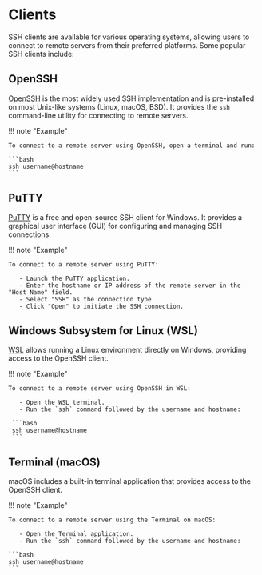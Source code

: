 # Clients

SSH clients are available for various operating systems, allowing users to connect to remote servers from their preferred platforms. Some popular SSH clients include:

## OpenSSH

[OpenSSH](https://www.openssh.com/) is the most widely used SSH implementation and is pre-installed on most Unix-like systems (Linux, macOS, BSD).
It provides the `ssh` command-line utility for connecting to remote servers.

!!! note "Example"

    To connect to a remote server using OpenSSH, open a terminal and run:

    ```bash
    ssh username@hostname
    ```

## PuTTY

[PuTTY](https://www.putty.org/) is a free and open-source SSH client for Windows.
It provides a graphical user interface (GUI) for configuring and managing SSH connections.

!!! note "Example"

    To connect to a remote server using PuTTY:

       - Launch the PuTTY application.
       - Enter the hostname or IP address of the remote server in the "Host Name" field.
       - Select "SSH" as the connection type.
       - Click "Open" to initiate the SSH connection.

## Windows Subsystem for Linux (WSL)

[WSL](https://ubuntu.com/desktop/wsl) allows running a Linux environment directly on Windows, providing access to the OpenSSH client.

!!! note "Example"

    To connect to a remote server using OpenSSH in WSL:

       - Open the WSL terminal.
       - Run the `ssh` command followed by the username and hostname:

     ```bash
     ssh username@hostname
     ```

## Terminal (macOS)

macOS includes a built-in terminal application that provides access to the OpenSSH client.

!!! note "Example"

    To connect to a remote server using the Terminal on macOS:

       - Open the Terminal application.
       - Run the `ssh` command followed by the username and hostname:

    ```bash
    ssh username@hostname
    ```
